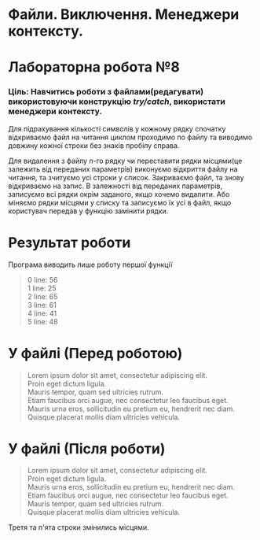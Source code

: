 #  Файли. Виключення. Менеджери контексту.
# Лабораторна робота №8
### Ціль: Навчитись роботи з файлами(редагувати) використовуючи конструкцію *try/catch*, використати менеджери контексту.

Для підрахування кількості символів у кожному рядку спочатку відкриваємо файл на читання
циклом проходимо по файлу та виводимо довжину кожної строки без знаків пробілу справа.

Для видалення з файлу *n*-го рядку чи переставити рядки місцями(це залежить від переданих параметрів)
виконуємо відкриття файлу на читання, та зчитуємо усі строки у список.
Закриваємо файл, та знову відкриваємо на запис. В залежності від переданих параметрів, 
записуємо всі рядки окрім заданого, якщо хочемо видалити. Або міняємо рядки місцями у списку та записуємо їх усі в файл,
якщо користувач передав у функцію замінити рядки.

# Результат роботи
Програма виводить лише роботу першої функції
> 0 line: 56 <br>
> 1 line: 25 <br>
> 2 line: 65 <br>
> 3 line: 61 <br>
> 4 line: 41 <br>
> 5 line: 48

# У файлі (Перед роботою)
> Lorem ipsum dolor sit amet, consectetur adipiscing elit.  <br>
Proin eget dictum ligula. <br>
Mauris tempor, quam sed ultricies rutrum. <br>
Etiam faucibus orci augue, nec consectetur leo faucibus eget. <br>
Mauris urna eros, sollicitudin eu pretium eu, hendrerit nec diam. <br>
Quisque placerat mollis diam ultricies vehicula.

# У файлі (Після роботи)
> Lorem ipsum dolor sit amet, consectetur adipiscing elit. <br>
Proin eget dictum ligula. <br>
Mauris urna eros, sollicitudin eu pretium eu, hendrerit nec diam. <br>
Etiam faucibus orci augue, nec consectetur leo faucibus eget. <br>
Mauris tempor, quam sed ultricies rutrum. <br>
Quisque placerat mollis diam ultricies vehicula. <br>

Третя та п'ята строки змінились місцями.